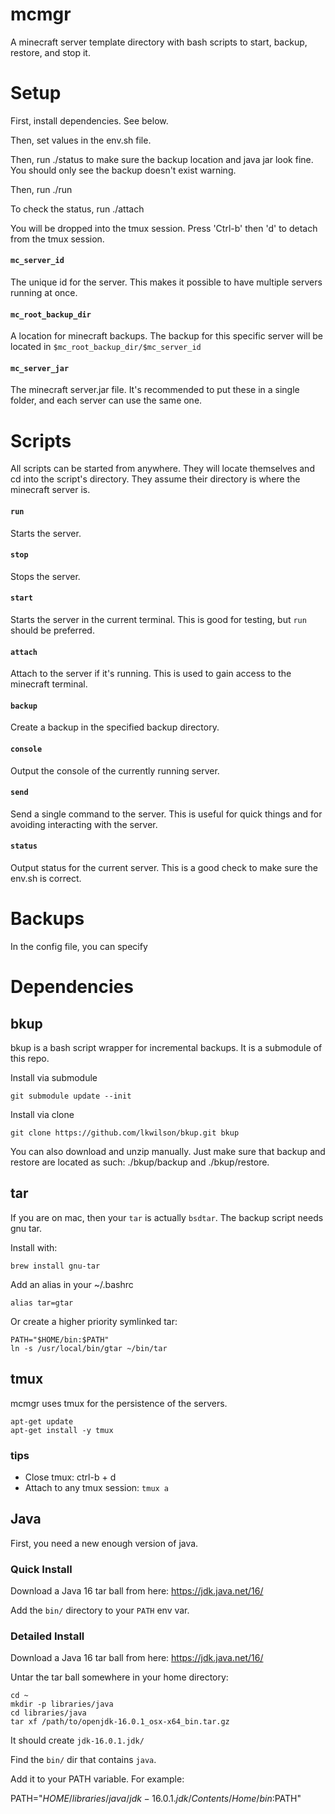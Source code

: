 # mcmgr

A minecraft server template directory with bash scripts to start, backup,
restore, and stop it.

# Setup

First, install dependencies. See below.

Then, set values in the env.sh file.

Then, run ./status to make sure the backup location and java jar look fine. You
should only see the backup doesn't exist warning.

Then, run ./run

To check the status, run ./attach

You will be dropped into the tmux session. Press 'Ctrl-b' then 'd' to detach
from the tmux session.

#### `mc_server_id`

The unique id for the server. This makes it possible to have multiple servers
running at once.

#### `mc_root_backup_dir`

A location for minecraft backups. The backup for this specific server will be
located in `$mc_root_backup_dir/$mc_server_id`

#### `mc_server_jar`

The minecraft server.jar file. It's recommended to put these in a single folder,
and each server can use the same one.

# Scripts

All scripts can be started from anywhere. They will locate themselves and cd
into the script's directory. They assume their directory is where the minecraft
server is.

#### `run`

Starts the server.

#### `stop`

Stops the server.

#### `start`

Starts the server in the current terminal. This is good for testing, but `run` should be preferred.

#### `attach`

Attach to the server if it's running. This is used to gain access to the minecraft terminal.

#### `backup`

Create a backup in the specified backup directory.

#### `console`

Output the console of the currently running server.

#### `send`

Send a single command to the server. This is useful for quick things and for
avoiding interacting with the server.

#### `status`

Output status for the current server. This is a good check to make sure the
env.sh is correct.

# Backups

In the config file, you can specify 

# Dependencies

## bkup

bkup is a bash script wrapper for incremental backups. It is a submodule of this repo.

Install via submodule
```
git submodule update --init
```

Install via clone
```
git clone https://github.com/lkwilson/bkup.git bkup
```

You can also download and unzip manually. Just make sure that backup and restore
are located as such: ./bkup/backup and ./bkup/restore.

## tar

If you are on mac, then your `tar` is actually `bsdtar`. The backup script needs
gnu tar.

Install with:

```
brew install gnu-tar
```

Add an alias in your ~/.bashrc
```
alias tar=gtar
```

Or create a higher priority symlinked tar:
```
PATH="$HOME/bin:$PATH"
ln -s /usr/local/bin/gtar ~/bin/tar
```

## tmux

mcmgr uses tmux for the persistence of the servers.


```
apt-get update
apt-get install -y tmux
```

### tips

- Close tmux: ctrl-b + d
- Attach to any tmux session: `tmux a`

## Java

First, you need a new enough version of java.

### Quick Install

Download a Java 16 tar ball from here: https://jdk.java.net/16/

Add the `bin/` directory to your `PATH` env var.

### Detailed Install

Download a Java 16 tar ball from here: https://jdk.java.net/16/

Untar the tar ball somewhere in your home directory:

```
cd ~
mkdir -p libraries/java
cd libraries/java
tar xf /path/to/openjdk-16.0.1_osx-x64_bin.tar.gz
```

It should create `jdk-16.0.1.jdk/`

Find the `bin/` dir that contains `java`.

Add it to your PATH variable. For example:

PATH="$HOME/libraries/java/jdk-16.0.1.jdk/Contents/Home/bin:$PATH"
